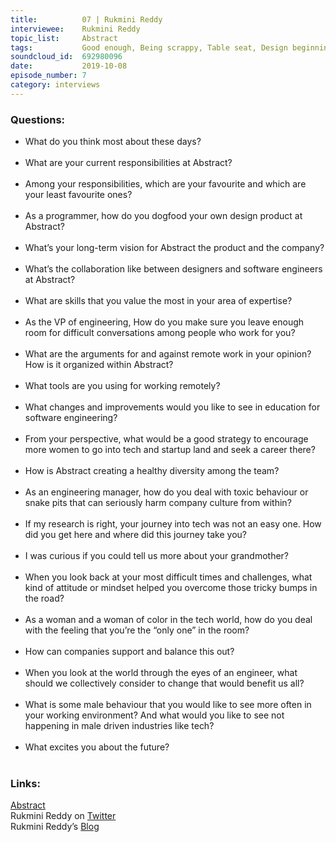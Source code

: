 ```yaml
---
title:          07 | Rukmini Reddy
interviewee:    Rukmini Reddy
topic_list:     Abstract
tags:           Good enough, Being scrappy, Table seat, Design beginnings, Self-made designer, Looking at nature, Walking, Open Design impact, Hearing the truth, Safe disagreements, Craziness at work, Faking meaning, Healthy organisations, Hiring, Resolving conflicts, Retirement, Pottery 
soundcloud_id:  692980096
date:           2019-10-08
episode_number: 7
category: interviews
---
```


### Questions:
- What do you think most about these days<span class="q">?</span><br><br>
- What are your current responsibilities at Abstract<span class="q">?</span><br><br>
- Among your responsibilities, which are your favourite and which are your least favourite ones<span class="q">?</span><br><br>
- As a programmer, how do you dogfood your own design product at Abstract<span class="q">?</span><br><br>
- What’s your long-term vision for Abstract the product and the company<span class="q">?</span><br><br>
- What’s the collaboration like between designers and software engineers at Abstract<span class="q">?</span><br><br>
- What are skills that you value the most in your area of expertise<span class="q">?</span><br><br>
- As the VP of engineering, How do you make sure you leave enough room for difficult conversations among people who work for you<span class="q">?</span><br><br>
- What are the arguments for and against remote work in your opinion<span class="q">?</span> How is it organized within Abstract<span class="q">?</span><br><br>
- What tools are you using for working remotely<span class="q">?</span><br><br>
- What changes and improvements would you like to see in education for software engineering<span class="q">?</span><br><br>
- From your perspective, what would be a good strategy to encourage more women to go into tech and startup land and seek a career there<span class="q">?</span><br><br>
- How is Abstract creating a healthy diversity among the team<span class="q">?</span><br><br>
- As an engineering manager, how do you deal with toxic behaviour or snake pits that can seriously harm company culture from within<span class="q">?</span><br><br>
- If my research is right, your journey into tech was not an easy one. How did you get here and where did this journey take you<span class="q">?</span><br><br>
- I was curious if you could tell us more about your grandmother<span class="q">?</span><br><br>
- When you look back at your most difficult times and challenges, what kind of attitude or mindset helped you overcome those tricky bumps in the road<span class="q">?</span><br><br>
- As a woman and a woman of color in the tech world, how do you deal with the feeling that you’re the “only one” in the room<span class="q">?</span><br><br>
- How can companies support and balance this out<span class="q">?</span><br><br>
- When you look at the world through the eyes of an engineer, what should we collectively consider to change that would benefit us all<span class="q">?</span><br><br>
- What is some male behaviour that you would like to see more often in your working environment<span class="q">?</span> And what would you like to see not happening in male driven industries like tech<span class="q">?</span><br><br>
- What excites you about the future<span class="q">?</span><br><br>

### Links:

[Abstract](https://www.abstract.com/)<br>
Rukmini Reddy on [Twitter](https://twitter.com/rukmini_reddy)<br>
Rukmini Reddy’s [Blog](https://www.abstract.com/blog/author/rukminireddy/)
